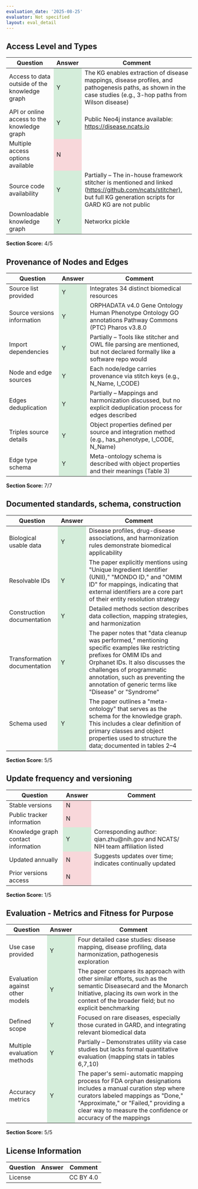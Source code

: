 ```yaml
---
evaluation_date: '2025-08-25'
evaluator: Not specified
layout: eval_detail
---
```


## Access Level and Types
<div class="table-responsive">
<table class="table table-striped">
<thead><tr><th>Question</th><th>Answer</th><th>Comment</th></tr></thead><tbody>
<tr><td>Access to data outside of the knowledge graph</td><td style="background-color:#d4edda;">Y</td><td>The KG enables extraction of disease mappings, disease profiles, and pathogenesis paths, as shown in the case studies (e.g., 3-hop paths from Wilson disease)</td></tr>
<tr><td>API or online access to the knowledge graph</td><td style="background-color:#d4edda;">Y</td><td>Public Neo4j instance available: <a href="https://disease.ncats.io">https://disease.ncats.io</a></td></tr>
<tr><td>Multiple access options available</td><td style="background-color:#f8d7da;">N</td><td></td></tr>
<tr><td>Source code availability</td><td style="background-color:#d4edda;">Y</td><td>Partially – The in-house framework stitcher is mentioned and linked (<a href="https://github.com/ncats/stitcher),">https://github.com/ncats/stitcher),</a> but full KG generation scripts for GARD KG are not public</td></tr>
<tr><td>Downloadable knowledge graph</td><td style="background-color:#d4edda;">Y</td><td>Networkx pickle</td></tr>
</tbody></table></div>
<p><strong>Section Score:</strong> 4/5</p>

## Provenance of Nodes and Edges
<div class="table-responsive">
<table class="table table-striped">
<thead><tr><th>Question</th><th>Answer</th><th>Comment</th></tr></thead><tbody>
<tr><td>Source list provided</td><td style="background-color:#d4edda;">Y</td><td>Integrates 34 distinct biomedical resources</td></tr>
<tr><td>Source versions information</td><td style="background-color:#d4edda;">Y</td><td>ORPHADATA v4.0  Gene Ontology  Human Phenotype Ontology  GO annotations Pathway Commons (PTC) Pharos v3.8.0</td></tr>
<tr><td>Import dependencies</td><td style="background-color:#d4edda;">Y</td><td>Partially – Tools like stitcher and OWL file parsing are mentioned, but not declared formally like a software repo would</td></tr>
<tr><td>Node and edge sources</td><td style="background-color:#d4edda;">Y</td><td>Each node/edge carries provenance via stitch keys (e.g., N_Name, I_CODE)</td></tr>
<tr><td>Edges deduplication</td><td style="background-color:#d4edda;">Y</td><td>Partially – Mappings and harmonization discussed, but no explicit deduplication process for edges described</td></tr>
<tr><td>Triples source details</td><td style="background-color:#d4edda;">Y</td><td>Object properties defined per source and integration method (e.g., has_phenotype, I_CODE, N_Name)</td></tr>
<tr><td>Edge type schema</td><td style="background-color:#d4edda;">Y</td><td>Meta-ontology schema is described with object properties and their meanings (Table 3)</td></tr>
</tbody></table></div>
<p><strong>Section Score:</strong> 7/7</p>

## Documented standards, schema, construction
<div class="table-responsive">
<table class="table table-striped">
<thead><tr><th>Question</th><th>Answer</th><th>Comment</th></tr></thead><tbody>
<tr><td>Biological usable data</td><td style="background-color:#d4edda;">Y</td><td>Disease profiles, drug-disease associations, and harmonization rules demonstrate biomedical applicability</td></tr>
<tr><td>Resolvable IDs</td><td style="background-color:#d4edda;">Y</td><td>The paper explicitly mentions using &quot;Unique Ingredient Identifier (UNII),&quot; &quot;MONDO ID,&quot; and &quot;OMIM ID&quot; for mappings, indicating that external identifiers are a core part of their entity resolution strategy</td></tr>
<tr><td>Construction documentation</td><td style="background-color:#d4edda;">Y</td><td>Detailed methods section describes data collection, mapping strategies, and harmonization</td></tr>
<tr><td>Transformation documentation</td><td style="background-color:#d4edda;">Y</td><td>The paper notes that &quot;data cleanup was performed,&quot; mentioning specific examples like restricting prefixes for OMIM IDs and Orphanet IDs. It also discusses the challenges of programmatic annotation, such as preventing the annotation of generic terms like &quot;Disease&quot; or &quot;Syndrome&quot;</td></tr>
<tr><td>Schema used</td><td style="background-color:#d4edda;">Y</td><td>The paper outlines a &quot;meta-ontology&quot; that serves as the schema for the knowledge graph. This includes a clear definition of primary classes and object properties used to structure the data; documented in tables 2–4</td></tr>
</tbody></table></div>
<p><strong>Section Score:</strong> 5/5</p>

## Update frequency and versioning
<div class="table-responsive">
<table class="table table-striped">
<thead><tr><th>Question</th><th>Answer</th><th>Comment</th></tr></thead><tbody>
<tr><td>Stable versions</td><td style="background-color:#f8d7da;">N</td><td></td></tr>
<tr><td>Public tracker information</td><td style="background-color:#f8d7da;">N</td><td></td></tr>
<tr><td>Knowledge graph contact information</td><td style="background-color:#d4edda;">Y</td><td>Corresponding author: qian.zhu@nih.gov and NCATS/ NIH team affiliation listed</td></tr>
<tr><td>Updated annually</td><td style="background-color:#f8d7da;">N</td><td>Suggests updates over time; indicates continually updated</td></tr>
<tr><td>Prior versions access</td><td style="background-color:#f8d7da;">N</td><td></td></tr>
</tbody></table></div>
<p><strong>Section Score:</strong> 1/5</p>

## Evaluation - Metrics and Fitness for Purpose
<div class="table-responsive">
<table class="table table-striped">
<thead><tr><th>Question</th><th>Answer</th><th>Comment</th></tr></thead><tbody>
<tr><td>Use case provided</td><td style="background-color:#d4edda;">Y</td><td>Four detailed case studies: disease mapping, disease profiling, data harmonization, pathogenesis exploration</td></tr>
<tr><td>Evaluation against other models</td><td style="background-color:#d4edda;">Y</td><td>The paper compares its approach with other similar efforts, such as the semantic Diseasecard and the Monarch Initiative, placing its own work in the context of the broader field; but no explicit benchmarking</td></tr>
<tr><td>Defined scope</td><td style="background-color:#d4edda;">Y</td><td>Focused on rare diseases, especially those curated in GARD, and integrating relevant biomedical data</td></tr>
<tr><td>Multiple evaluation methods</td><td style="background-color:#d4edda;">Y</td><td>Partially – Demonstrates utility via case studies but lacks formal quantitative evaluation (mapping stats in tables 6,7,10)</td></tr>
<tr><td>Accuracy metrics</td><td style="background-color:#d4edda;">Y</td><td>The paper&#x27;s semi-automatic mapping process for FDA orphan designations includes a manual curation step where curators labeled mappings as &quot;Done,&quot; &quot;Approximate,&quot; or &quot;Failed,&quot; providing a clear way to measure the confidence or accuracy of the mappings</td></tr>
</tbody></table></div>
<p><strong>Section Score:</strong> 5/5</p>

## License Information
<div class="table-responsive">
<table class="table table-striped">
<thead><tr><th>Question</th><th>Answer</th><th>Comment</th></tr></thead><tbody>
<tr><td>License</td><td></td><td>CC BY 4.0</td></tr>
</tbody></table></div>

